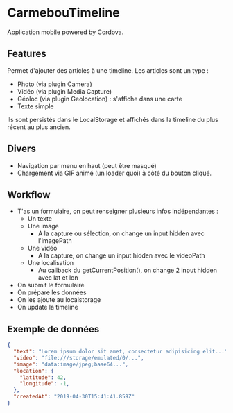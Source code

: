 # CarmebouTimeline

Application mobile powered by Cordova.

## Features

Permet d'ajouter des articles à une timeline.
Les articles sont un type :
- Photo (via plugin Camera)
- Vidéo (via plugin Media Capture)
- Géoloc (via plugin Geolocation) : s'affiche dans une carte
- Texte simple

Ils sont persistés dans le LocalStorage et affichés dans la timeline du plus récent au plus ancien.

## Divers

- Navigation par menu en haut (peut être masqué)
- Chargement via GIF animé (un loader quoi) à côté du bouton cliqué.

## Workflow

- T'as un formulaire, on peut renseigner plusieurs infos indépendantes :
  - Un texte
  - Une image
    - A la capture ou sélection, on change un input hidden avec l'imagePath
  - Une vidéo
    - A la capture, on change un input hidden avec le videoPath
  - Une localisation
    - Au callback du getCurrentPosition(), on change 2 input hidden avec lat et lon
- On submit le formulaire
- On prépare les données
- On les ajoute au localstorage
- On update la timeline

## Exemple de données

```json
{
  "text": "Lorem ipsum dolor sit amet, consectetur adipisicing elit...",
  "video": "file:///storage/emulated/0/...",
  "image": "data:image/jpeg;base64...",
  "location": {
    "latitude": 42,
    "longitude": -1,
  },
  "createdAt": "2019-04-30T15:41:41.859Z"
}
```